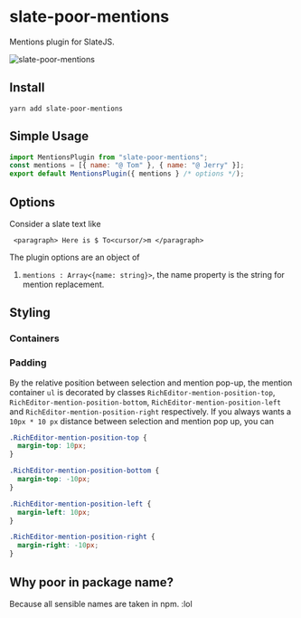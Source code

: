 # slate-poor-mentions

Mentions plugin for SlateJS.

![slate-poor-mentions](https://user-images.githubusercontent.com/746159/42059094-5a7392b8-7af0-11e8-8a11-650043a0de86.png)

## Install

```
yarn add slate-poor-mentions
```

## Simple Usage

```javascript
import MentionsPlugin from "slate-poor-mentions";
const mentions = [{ name: "@ Tom" }, { name: "@ Jerry" }];
export default MentionsPlugin({ mentions } /* options */);
```

## Options

Consider a slate text like

```
 <paragraph> Here is $ To<cursor/>m </paragraph>
```

The plugin options are an object of

1.  `mentions : Array<{name: string}>`, the name property is the string for mention replacement.

## Styling

### Containers

### Padding

By the relative position between selection and mention pop-up, the mention container `ul` is decorated by classes
`RichEditor-mention-position-top`, `RichEditor-mention-position-bottom`, `RichEditor-mention-position-left` and
`RichEditor-mention-position-right` respectively. If you always wants a `10px * 10 px` distance between selection
and mention pop up, you can

```css
.RichEditor-mention-position-top {
  margin-top: 10px;
}

.RichEditor-mention-position-bottom {
  margin-top: -10px;
}

.RichEditor-mention-position-left {
  margin-left: 10px;
}

.RichEditor-mention-position-right {
  margin-right: -10px;
}
```

## Why poor in package name?

Because all sensible names are taken in npm. :lol
